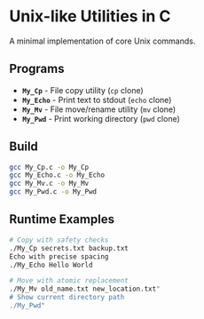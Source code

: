 # Unix-like Utilities in C

A minimal implementation of core Unix commands.

## Programs
- **`My_Cp`** - File copy utility (`cp` clone)
- **`My_Echo`** - Print text to stdout (`echo` clone)  
- **`My_Mv`** - File move/rename utility (`mv` clone)
- **`My_Pwd`** - Print working directory (`pwd` clone)

## Build
```bash
gcc My_Cp.c -o My_Cp
gcc My_Echo.c -o My_Echo
gcc My_Mv.c -o My_Mv
gcc My_Pwd.c -o My_Pwd
```
## Runtime Examples
```bash
# Copy with safety checks
./My_Cp secrets.txt backup.txt
Echo with precise spacing
./My_Echo Hello World

# Move with atomic replacement
./My_Mv old_name.txt new_location.txt"
# Show current directory path
./My_Pwd"
```




















